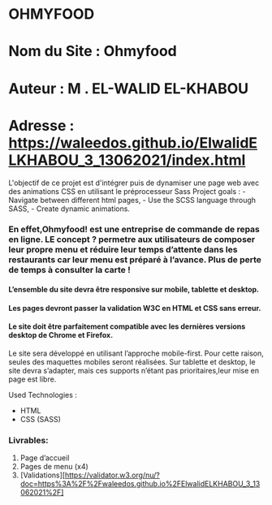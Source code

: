 # OHMYFOOD
# Nom du Site : Ohmyfood
# Auteur : M . EL-WALID  EL-KHABOU
# Adresse : https://waleedos.github.io/ElwalidELKHABOU_3_13062021/index.html

L'objectif de ce projet est d'intégrer puis de dynamiser une page web avec des animations CSS en utilisant le préprocesseur Sass
Project goals : - Navigate between different html pages, - Use the SCSS language through SASS, - Create dynamic animations.

### En effet,Ohmyfood! est une entreprise de commande de repas en ligne. LE concept ? permetre aux utilisateurs de composer leur propre menu et réduire leur temps d’attente dans les restaurants car leur menu est préparé à l’avance. Plus de perte de temps à consulter la carte !
#### L’ensemble du site devra être responsive sur mobile, tablette et desktop. 
#### Les pages devront passer la validation W3C en HTML et CSS sans erreur.
#### Le site doit être parfaitement compatible avec les dernières versions desktop de Chrome et Firefox.

Le site sera développé en utilisant l’approche mobile-first. Pour cette raison, seules des maquettes mobiles seront réalisées.
Sur tablette et desktop, le site devra s’adapter, mais ces supports n’étant pas prioritaires,leur mise en page est libre.

Used  Technologies :

- HTML
- CSS (SASS)


### Livrables: 
1. Page d’accueil
2. Pages de menu (x4)
3. [Validations][https://validator.w3.org/nu/?doc=https%3A%2F%2Fwaleedos.github.io%2FElwalidELKHABOU_3_13062021%2F]



